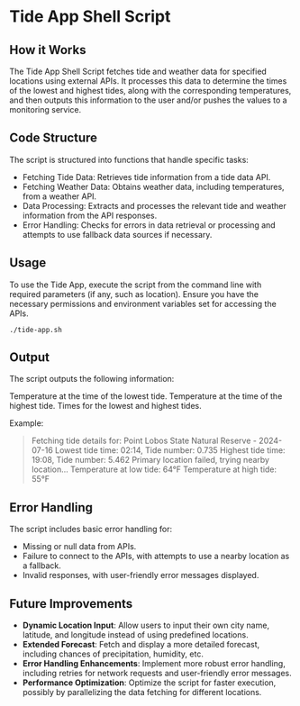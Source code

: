 
# Tide App Shell Script

## How it Works
The Tide App Shell Script fetches tide and weather data for specified locations using external APIs. It processes this data to determine the times of the lowest and highest tides, along with the corresponding temperatures, and then outputs this information to the user and/or pushes the values to a monitoring service.

## Code Structure
The script is structured into functions that handle specific tasks:

- Fetching Tide Data: Retrieves tide information from a tide data API.
- Fetching Weather Data: Obtains weather data, including temperatures, from a weather API.
- Data Processing: Extracts and processes the relevant tide and weather information from the API responses.
- Error Handling: Checks for errors in data retrieval or processing and attempts to use fallback data sources if necessary.

## Usage
To use the Tide App, execute the script from the command line with required parameters (if any, such as location). Ensure you have the necessary permissions and environment variables set for accessing the APIs.

```./tide-app.sh```

## Output
The script outputs the following information:

Temperature at the time of the lowest tide.
Temperature at the time of the highest tide.
Times for the lowest and highest tides.

Example:

>Fetching tide details for:
>Point Lobos State Natural Reserve - 2024-07-16
>Lowest tide time: 02:14, Tide number: 0.735
>Highest tide time: 19:08, Tide number: 5.462
>Primary location failed, trying nearby location...
>Temperature at low tide: 64°F
>Temperature at high tide: 55°F

## Error Handling
The script includes basic error handling for:

- Missing or null data from APIs.
- Failure to connect to the APIs, with attempts to use a nearby location as a fallback.
- Invalid responses, with user-friendly error messages displayed.

## Future Improvements
- **Dynamic Location Input**: Allow users to input their own city name, latitude, and longitude instead of using predefined locations.
- **Extended Forecast**: Fetch and display a more detailed forecast, including chances of precipitation, humidity, etc.
- **Error Handling Enhancements**: Implement more robust error handling, including retries for network requests and user-friendly error messages.
- **Performance Optimization**: Optimize the script for faster execution, possibly by parallelizing the data fetching for different locations.
